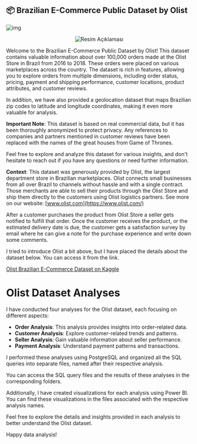 ## 📦 Brazilian E-Commerce Public Dataset by Olist

![img](https://miro.medium.com/v2/resize:fit:860/1*axbXtRXw9pgn1QA9HVkQVA.png)

<p align="center">
  <img src="https://miro.medium.com/v2/resize:fit:860/1*axbXtRXw9pgn1QA9HVkQVA.png" alt="Resim Açıklaması">
</p>


Welcome to the Brazilian E-Commerce Public Dataset by Olist! This dataset contains valuable information about over 100,000 orders made at the Olist Store in Brazil from 2016 to 2018. These orders were placed on various marketplaces across the country. The dataset is rich in features, allowing you to explore orders from multiple dimensions, including order status, pricing, payment and shipping performance, customer locations, product attributes, and customer reviews.

In addition, we have also provided a geolocation dataset that maps Brazilian zip codes to latitude and longitude coordinates, making it even more valuable for analysis.

**Important Note**: This dataset is based on real commercial data, but it has been thoroughly anonymized to protect privacy. Any references to companies and partners mentioned in customer reviews have been replaced with the names of the great houses from Game of Thrones.

Feel free to explore and analyze this dataset for various insights, and don't hesitate to reach out if you have any questions or need further information.

**Context**:
This dataset was generously provided by Olist, the largest department store in Brazilian marketplaces. Olist connects small businesses from all over Brazil to channels without hassle and with a single contract. Those merchants are able to sell their products through the Olist Store and ship them directly to the customers using Olist logistics partners. See more on our website: [www.olist.com](https://www.olist.com/)

After a customer purchases the product from Olist Store a seller gets notified to fulfill that order. Once the customer receives the product, or the estimated delivery date is due, the customer gets a satisfaction survey by email where he can give a note for the purchase experience and write down some comments.

I tried to introduce Olist a bit above, but I have placed the details about the dataset below. You can access it from the link.

[Olist Brazilian E-Commerce Dataset on Kaggle](https://www.kaggle.com/datasets/olistbr/brazilian-ecommerce)

# Olist Dataset Analyses

I have conducted four analyses for the Olist dataset, each focusing on different aspects:

- **Order Analysis**: This analysis provides insights into order-related data.
- **Customer Analysis**: Explore customer-related trends and patterns.
- **Seller Analysis**: Gain valuable information about seller performance.
- **Payment Analysis**: Understand payment patterns and transactions.

I performed these analyses using PostgreSQL and organized all the SQL queries into separate files, named after their respective analysis.

You can access the SQL query files and the results of these analyses in the corresponding folders.

Additionally, I have created visualizations for each analysis using Power BI. You can find these visualizations in the files associated with the respective analysis names.

Feel free to explore the details and insights provided in each analysis to better understand the Olist dataset.

Happy data analysis!
